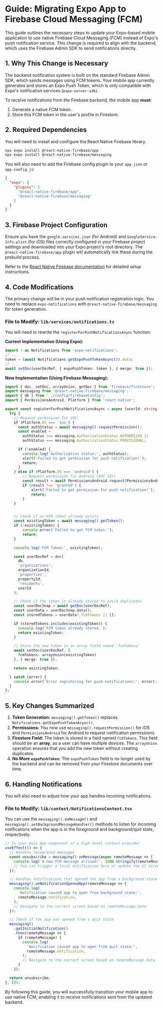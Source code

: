 # Guide: Migrating Expo App to Firebase Cloud Messaging (FCM)

This guide outlines the necessary steps to update your Expo-based mobile application to use native Firebase Cloud Messaging (FCM) instead of Expo's push notification service. This change is required to align with the backend, which uses the Firebase Admin SDK to send notifications directly.

## 1. Why This Change is Necessary

The backend notification system is built on the standard Firebase Admin SDK, which sends messages using FCM tokens. Your mobile app currently generates and stores an Expo Push Token, which is only compatible with Expo's notification services (`expo-server-sdk`).

To receive notifications from the Firebase backend, the mobile app **must**:
1.  Generate a native FCM token.
2.  Store this FCM token in the user's profile in Firestore.

## 2. Required Dependencies

You will need to install and configure the React Native Firebase library.

```bash
npx expo install @react-native-firebase/app
npx expo install @react-native-firebase/messaging
```

You will also need to add the Firebase config plugin to your `app.json` or `app.config.js`:

```json
{
  "expo": {
    "plugins": [
      "@react-native-firebase/app",
      "@react-native-firebase/messaging"
    ]
  }
}
```

## 3. Firebase Project Configuration

Ensure you have the `google-services.json` (for Android) and `GoogleService-Info.plist` (for iOS) files correctly configured in your Firebase project settings and downloaded into your Expo project's root directory. The `@react-native-firebase/app` plugin will automatically link these during the prebuild process.

Refer to the [React Native Firebase documentation](https://rnfirebase.io/messaging/usage#background-application-state) for detailed setup instructions.

## 4. Code Modifications

The primary change will be in your push notification registration logic. You need to replace `expo-notifications` with `@react-native-firebase/messaging` for token generation.

### File to Modify: `lib/services/notifications.ts`

You will need to rewrite the `registerForPushNotificationsAsync` function.

**Current Implementation (Using Expo):**
```typescript
import * as Notifications from 'expo-notifications';
// ...
token = (await Notifications.getExpoPushTokenAsync()).data;
// ...
await setDoc(userDocRef, { expoPushToken: token }, { merge: true });
```

**New Implementation (Using Firebase Messaging):**

```typescript
import { doc, setDoc, arrayUnion, getDoc } from 'firebase/firestore';
import messaging from '@react-native-firebase/messaging';
import { db } from '../config/firebaseConfig';
import { PermissionsAndroid, Platform } from 'react-native';

export const registerForPushNotificationsAsync = async (userId: string, organizationId: string, propertyId: string) => {
  try {
    // Request permission for iOS
    if (Platform.OS === 'ios') {
      const authStatus = await messaging().requestPermission();
      const enabled =
        authStatus === messaging.AuthorizationStatus.AUTHORIZED ||
        authStatus === messaging.AuthorizationStatus.PROVISIONAL;

      if (!enabled) {
        console.log('Authorization status:', authStatus);
        alert('Failed to get permission for push notification!');
        return;
      }
    } else if (Platform.OS === 'android') {
        // Request permission for Android (API 33+)
        const result = await PermissionsAndroid.request(PermissionsAndroid.PERMISSIONS.POST_NOTIFICATIONS);
        if (result !== 'granted') {
            alert('Failed to get permission for push notification!');
            return;
        }
    }


    // Check if an FCM token already exists
    const existingToken = await messaging().getToken();
    if (!existingToken) {
        console.error('Failed to get FCM token.');
        return;
    }

    console.log('FCM Token:', existingToken);

    const userDocRef = doc(
      db,
      'organizations',
      organizationId,
      'properties',
      propertyId,
      'residents',
      userId
    );

    // Check if the token is already stored to avoid duplicates
    const userDocSnap = await getDoc(userDocRef);
    const userData = userDocSnap.data();
    const storedTokens = userData?.fcmTokens || [];

    if (storedTokens.includes(existingToken)) {
      console.log('FCM token already stored.');
      return existingToken;
    }

    // Store the new token in an array field named 'fcmTokens'
    await setDoc(userDocRef, {
      fcmTokens: arrayUnion(existingToken)
    }, { merge: true });

    return existingToken;

  } catch (error) {
    console.error('Error registering for push notifications:', error);
  }
};
```

## 5. Key Changes Summarized

1.  **Token Generation:** `messaging().getToken()` replaces `Notifications.getExpoPushTokenAsync()`.
2.  **Permissions:** You now use `messaging().requestPermission()` for iOS and `PermissionsAndroid` for Android to request notification permissions.
3.  **Firestore Field:** The token is stored in a field named `fcmTokens`. This field should be an **array**, as a user can have multiple devices. The `arrayUnion` operation ensures that you add the new token without creating duplicates.
4.  **No More `expoPushToken`:** The `expoPushToken` field is no longer used by the backend and can be removed from your Firestore documents over time.

## 6. Handling Notifications

You will also need to adjust how your app handles incoming notifications.

### File to Modify: `lib/context/NotificationsContext.tsx`

You can use the `messaging().onMessage()` and `messaging().setBackgroundMessageHandler()` methods to listen for incoming notifications when the app is in the foreground and background/quit state, respectively.

```typescript
// In your main App component or a high-level context provider
useEffect(() => {
  // Handles foreground messages
  const unsubscribe = messaging().onMessage(async remoteMessage => {
    console.log('A new FCM message arrived!', JSON.stringify(remoteMessage));
    // You can trigger a local notification here or update the UI directly
  });

  // Handles notifications that opened the app from a background state
  messaging().onNotificationOpenedApp(remoteMessage => {
    console.log(
      'Notification caused app to open from background state:',
      remoteMessage.notification,
    );
    // Navigate to the correct screen based on remoteMessage.data
  });

  // Check if the app was opened from a quit state
  messaging()
    .getInitialNotification()
    .then(remoteMessage => {
      if (remoteMessage) {
        console.log(
          'Notification caused app to open from quit state:',
          remoteMessage.notification,
        );
        // Navigate to the correct screen based on remoteMessage.data
      }
    });

  return unsubscribe;
}, []);
```

By following this guide, you will successfully transition your mobile app to use native FCM, enabling it to receive notifications sent from the updated backend.
